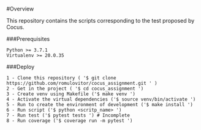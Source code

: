 #Overview

This repository contains the scripts corresponding to the test proposed by Cocus.

###Prerequisites

    Python >= 3.7.1
    Virtualenv >= 20.0.35

###Deploy
    
    1 - Clone this repository ( '$ git clone https://github.com/romulovitor/cocus_assignment.git ' )
    2 - Get in the project ( '$ cd cocus_assignment ')
    3 - Create venv using Makefile ('$ make venv ')
    4 - Activate the virtual dependencies ('$ source venv/bin/activate ')    
    5 - Run to create the environment of development ('$ make install ')
    6 - Run script ('$ python <scritp_name> ')
    7 - Run test ('$ pytest tests ') # Incomplete
    8 - Run coverage ('$ coverage run -m pytest ')
